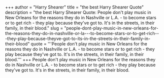 +++
author = "Harry Shearer"
title = "the best Harry Shearer Quote"
description = "the best Harry Shearer Quote: People don't play music in New Orleans for the reasons they do in Nashville or L.A. - to become stars or to get rich - they play because they've got to. It's in the streets, in their family, in their blood."
slug = "people-dont-play-music-in-new-orleans-for-the-reasons-they-do-in-nashville-or-la---to-become-stars-or-to-get-rich---they-play-because-theyve-got-to-its-in-the-streets-in-their-family-in-their-blood"
quote = '''People don't play music in New Orleans for the reasons they do in Nashville or L.A. - to become stars or to get rich - they play because they've got to. It's in the streets, in their family, in their blood.'''
+++
People don't play music in New Orleans for the reasons they do in Nashville or L.A. - to become stars or to get rich - they play because they've got to. It's in the streets, in their family, in their blood.
